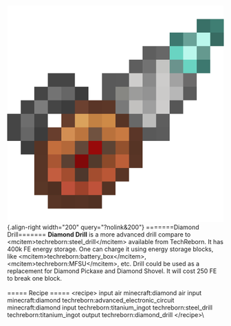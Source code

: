 ![Diamond Drill](/media/mods/techreborn/diamond_drill.png){.align-right width="200" query="?nolink&200"} =======Diamond Drill======= **Diamond Drill** is a more advanced drill compare to \<mcitem\>techreborn:steel_drill\</mcitem\> available from TechReborn. It has 400k FE energy storage. One can charge it using energy storage blocks, like \<mcitem\>techreborn:battery_box\</mcitem\>, \<mcitem\>techreborn:MFSU\</mcitem\>, etc. Drill could be used as a replacement for Diamond Pickaxe and Diamond Shovel. It will cost 250 FE to break one block.\
\
===== Recipe ===== \<recipe\> input air minecraft:diamond air input minecraft:diamond techreborn:advanced_electronic_circuit minecraft:diamond input techreborn:titanium_ingot techreborn:steel_drill techreborn:titanium_ingot output techreborn:diamond_drill \</recipe\>\
